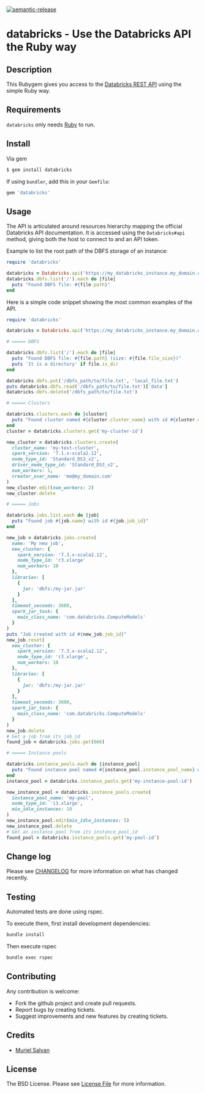 [![semantic-release](https://img.shields.io/badge/%20%20%F0%9F%93%A6%F0%9F%9A%80-semantic--release-e10079.svg)](https://github.com/semantic-release/semantic-release)

# databricks - Use the Databricks API the Ruby way

## Description

This Rubygem gives you access to the [Databricks REST API](https://docs.databricks.com/dev-tools/api/latest/index.html) using the simple Ruby way.

## Requirements

`databricks` only needs [Ruby](https://www.ruby-lang.org/) to run.

## Install

Via gem

``` bash
$ gem install databricks
```

If using `bundler`, add this in your `Gemfile`:

``` ruby
gem 'databricks'
```

## Usage

The API is articulated around resources hierarchy mapping the official Databricks API documentation.
It is accessed using the `Databricks#api` method, giving both the host to connect to and an API token.

Example to list the root path of the DBFS storage of an instance:
```ruby
require 'databricks'

databricks = Databricks.api('https://my_databricks_instance.my_domain.com', '123456789abcdef123456789abcdef')
databricks.dbfs.list('/').each do |file|
  puts "Found DBFS file: #{file.path}"
end
```

Here is a simple code snippet showing the most common examples of the API.

```ruby
require 'databricks'

databricks = Databricks.api('https://my_databricks_instance.my_domain.com', '123456789abcdef123456789abcdef')

# ===== DBFS

databricks.dbfs.list('/').each do |file|
  puts "Found DBFS file: #{file.path} (size: #{file.file_size})"
  puts 'It is a directory' if file.is_dir
end

databricks.dbfs.put('/dbfs_path/to/file.txt', 'local_file.txt')
puts databricks.dbfs.read('/dbfs_path/to/file.txt')['data']
databricks.dbfs.delete('/dbfs_path/to/file.txt')

# ===== Clusters

databricks.clusters.each do |cluster|
  puts "Found cluster named #{cluster.cluster_name} with id #{cluster.cluster_id} using Spark #{cluster.spark_version} in state #{cluster.state}"
end
cluster = databricks.clusters.get('my-cluster-id')

new_cluster = databricks.clusters.create(
  cluster_name: 'my-test-cluster',
  spark_version: '7.1.x-scala2.12',
  node_type_id: 'Standard_DS3_v2',
  driver_node_type_id: 'Standard_DS3_v2',
  num_workers: 1,
  creator_user_name: 'me@my_domain.com'
)
new_cluster.edit(num_workers: 2)
new_cluster.delete

# ===== Jobs

databricks.jobs.list.each do |job|
  puts "Found job #{job.name} with id #{job.job_id}"
end

new_job = databricks.jobs.create(
  name: 'My new job',
  new_cluster: {
    spark_version: '7.3.x-scala2.12',
    node_type_id: 'r3.xlarge'
    num_workers: 10
  },
  libraries: [
    {
      jar: 'dbfs:/my-jar.jar'
    }
  ],
  timeout_seconds: 3600,
  spark_jar_task: {
    main_class_name: 'com.databricks.ComputeModels'
  }
)
puts "Job created with id #{new_job.job_id}"
new_job.reset(
  new_cluster: {
    spark_version: '7.3.x-scala2.12',
    node_type_id: 'r3.xlarge',
    num_workers: 10
  },
  libraries: [
    {
      jar: 'dbfs:/my-jar.jar'
    }
  ],
  timeout_seconds: 3600,
  spark_jar_task: {
    main_class_name: 'com.databricks.ComputeModels'
  }
)
new_job.delete
# Get a job from its job_id
found_job = databricks.jobs.get(666)

# ===== Instance pools

databricks.instance_pools.each do |instance_pool|
  puts "Found instance pool named #{instance_pool.instance_pool_name} with id #{instance_pool.instance_pool_id} and max capacity #{instance_pool.max_capacity}"
end
instance_pool = databricks.instance_pools.get('my-instance-pool-id')

new_instance_pool = databricks.instance_pools.create(
  instance_pool_name: 'my-pool',
  node_type_id: 'i3.xlarge',
  min_idle_instances: 10
)
new_instance_pool.edit(min_idle_instances: 5)
new_instance_pool.delete
# Get an instance pool from its instance_pool_id
found_pool = databricks.instance_pools.get('my-pool-id')

```

## Change log

Please see [CHANGELOG](CHANGELOG.md) for more information on what has changed recently.

## Testing

Automated tests are done using rspec.

To execute them, first install development dependencies:

```bash
bundle install
```

Then execute rspec

```bash
bundle exec rspec
```

## Contributing

Any contribution is welcome:
* Fork the github project and create pull requests.
* Report bugs by creating tickets.
* Suggest improvements and new features by creating tickets.

## Credits

- [Muriel Salvan](https://x-aeon.com/muriel)

## License

The BSD License. Please see [License File](LICENSE.md) for more information.
